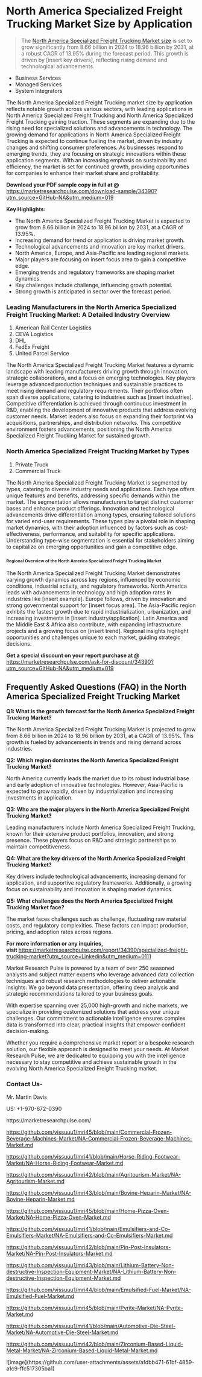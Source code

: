 <h1>North America Specialized Freight Trucking Market&nbsp;Size by Application</h1><blockquote><p>The <a href="https://marketresearchpulse.com/download-sample/34390?utm_source=GitHub-NA&amp;utm_medium=019">North America Specialized Freight Trucking Market size</a> is set to grow significantly from 8.66 billion in 2024 to 18.96 billion by 2031, at a robust CAGR of 13.95% during the forecast period. This growth is driven by [insert key drivers], reflecting rising demand and technological advancements.</p></blockquote><ul><li>Business Services <li> Managed Services <li> System Integrators</li></ul><p>The North America Specialized Freight Trucking market size by application reflects notable growth across various sectors, with leading applications in North America Specialized Freight Trucking and North America Specialized Freight Trucking gaining traction. These segments are expanding due to the rising need for specialized solutions and advancements in technology. The growing demand for applications in North America Specialized Freight Trucking is expected to continue fueling the market, driven by industry changes and shifting consumer preferences. As businesses respond to emerging trends, they are focusing on strategic innovations within these application segments. With an increasing emphasis on sustainability and efficiency, the market is set for continued growth, providing opportunities for companies to enhance their market share and profitability.</p><p><strong>Download your PDF sample copy in full at @ </strong><a href="https://marketresearchpulse.com/download-sample/34390?utm_source=GitHub-NA&amp;utm_medium=019">https://marketresearchpulse.com/download-sample/34390?utm_source=GitHub-NA&amp;utm_medium=019</a></p><p><strong>Key Highlights: </strong></p><ul><li>The North America Specialized Freight Trucking Market is expected to grow from 8.66 billion in 2024 to 18.96 billion by 2031, at a CAGR of 13.95%.</li><li>Increasing demand for trend or application is driving market growth.</li><li>Technological advancements and innovation are key market drivers.</li><li>North America, Europe, and Asia-Pacific are leading regional markets.</li><li>Major players are focusing on insert focus area to gain a competitive edge.</li><li>Emerging trends and regulatory frameworks are shaping market dynamics.</li><li>Key challenges include challenge, influencing growth potential.</li><li>Strong growth is anticipated in sector over the forecast period.</li></ul><h3>Leading Manufacturers in the North America Specialized Freight Trucking Market: A Detailed Industry Overview</h3><ol><li>American Rail Center Logistics</li><li>CEVA Logistics</li><li>DHL</li><li>FedEx Freight</li><li>United Parcel Service</li></ol><div class="flex max-w-full flex-col flex-grow"><div class="min-h-8 text-message flex w-full flex-col items-end gap-2 whitespace-normal break-words [.text-message+&amp;]:mt-5" dir="auto" data-message-author-role="assistant" data-message-id="fd8432e4-4910-450d-b182-61b7bfb0a01f" data-message-model-slug="gpt-4o"><div class="flex w-full flex-col gap-1 empty:hidden first:pt-[3px]"><div class="markdown prose w-full break-words dark:prose-invert light"><p>The North America Specialized Freight Trucking Market features a dynamic landscape with leading manufacturers driving growth through innovation, strategic collaborations, and a focus on emerging technologies. Key players leverage advanced production techniques and sustainable practices to meet rising demand and regulatory requirements. Their portfolios often span diverse applications, catering to industries such as [insert industries]. Competitive differentiation is achieved through continuous investment in R&amp;D, enabling the development of innovative products that address evolving customer needs. Market leaders also focus on expanding their footprint via acquisitions, partnerships, and distribution networks. This competitive environment fosters advancements, positioning the North America Specialized Freight Trucking Market for sustained growth.</p></div></div></div></div><h3>North America Specialized Freight Trucking Market by Types</h3><ol><li>Private Truck <li> Commercial Truck</li></ol><div class="flex max-w-full flex-col flex-grow"><div class="min-h-8 text-message flex w-full flex-col items-end gap-2 whitespace-normal break-words [.text-message+&amp;]:mt-5" dir="auto" data-message-author-role="assistant" data-message-id="084470be-0bb7-4664-bddf-5156b4f41249" data-message-model-slug="gpt-4o-mini"><div class="flex w-full flex-col gap-1 empty:hidden first:pt-[3px]"><div class="markdown prose w-full break-words dark:prose-invert light"><p>The North America Specialized Freight Trucking Market is segmented by types, catering to diverse industry needs and applications. Each type offers unique features and benefits, addressing specific demands within the market. The segmentation allows manufacturers to target distinct customer bases and enhance product offerings. Innovation and technological advancements drive differentiation among types, ensuring tailored solutions for varied end-user requirements. These types play a pivotal role in shaping market dynamics, with their adoption influenced by factors such as cost-effectiveness, performance, and suitability for specific applications. Understanding type-wise segmentation is essential for stakeholders aiming to capitalize on emerging opportunities and gain a competitive edge.</p></div></div></div></div><h3><span style="font-size: 11px;">Regional Overview of the North America Specialized Freight Trucking Market</span></h3><div class="flex max-w-full flex-col flex-grow"><div class="min-h-8 text-message flex w-full flex-col items-end gap-2 whitespace-normal break-words [.text-message+&amp;]:mt-5" dir="auto" data-message-author-role="assistant" data-message-id="e9038762-ce64-4e30-91c9-9bd413514231" data-message-model-slug="gpt-4o-mini"><div class="flex w-full flex-col gap-1 empty:hidden first:pt-[3px]"><div class="markdown prose w-full break-words dark:prose-invert light"><p>The North America Specialized Freight Trucking Market demonstrates varying growth dynamics across key regions, influenced by economic conditions, industrial activity, and regulatory frameworks. North America leads with advancements in technology and high adoption rates in industries like [insert example]. Europe follows, driven by innovation and strong governmental support for [insert focus area]. The Asia-Pacific region exhibits the fastest growth due to rapid industrialization, urbanization, and increasing investments in [insert industry/application]. Latin America and the Middle East &amp; Africa also contribute, with expanding infrastructure projects and a growing focus on [insert trend]. Regional insights highlight opportunities and challenges unique to each market, guiding strategic decisions.</p></div></div></div></div><p><strong>Get a special discount on your report purchase at @ </strong><a href="https://marketresearchpulse.com/ask-for-discount/34390?utm_source=GitHub-NA&amp;utm_medium=019">https://marketresearchpulse.com/ask-for-discount/34390?utm_source=GitHub-NA&amp;utm_medium=019</a></p><h2>Frequently Asked Questions (FAQ) in the North America Specialized Freight Trucking Market</h2><p><strong>Q1: What is the growth forecast for the North America Specialized Freight Trucking Market?</strong></p><p>The North America Specialized Freight Trucking Market is projected to grow from 8.66 billion in 2024 to 18.96 billion by 2031, at a CAGR of 13.95%. This growth is fueled by advancements in trends and rising demand across industries.</p><p><strong>Q2: Which region dominates the North America Specialized Freight Trucking Market?</strong></p><p>North America currently leads the market due to its robust industrial base and early adoption of innovative technologies. However, Asia-Pacific is expected to grow rapidly, driven by industrialization and increasing investments in application.</p><p><strong>Q3: Who are the major players in the North America Specialized Freight Trucking Market?</strong></p><p>Leading manufacturers include North America Specialized Freight Trucking, known for their extensive product portfolios, innovation, and strong presence. These players focus on R&amp;D and strategic partnerships to maintain competitiveness.</p><p><strong>Q4: What are the key drivers of the North America Specialized Freight Trucking Market?</strong></p><p>Key drivers include technological advancements, increasing demand for application, and supportive regulatory frameworks. Additionally, a growing focus on sustainability and innovation is shaping market dynamics.</p><p><strong>Q5: What challenges does the North America Specialized Freight Trucking Market face?</strong></p><p>The market faces challenges such as challenge, fluctuating raw material costs, and regulatory complexities. These factors can impact production, pricing, and adoption rates across regions.</p><p><strong>For more information or any inquiries, visit&nbsp;</strong><a href="https://marketresearchpulse.com/report/34390/specialized-freight-trucking-market?utm_source=Linkedin&utm_medium=0111">https://marketresearchpulse.com/report/34390/specialized-freight-trucking-market?utm_source=Linkedin&utm_medium=0111</a></p><p>Market Research Pulse is powered by a team of over 250 seasoned analysts and subject matter experts who leverage advanced data collection techniques and robust research methodologies to deliver actionable insights. We go beyond data presentation, offering deep analysis and strategic recommendations tailored to your business goals.</p><p>With expertise spanning over 25,000 high-growth and niche markets, we specialize in providing customized solutions that address your unique challenges. Our commitment to actionable intelligence ensures complex data is transformed into clear, practical insights that empower confident decision-making.</p><p>Whether you require a comprehensive market report or a bespoke research solution, our flexible approach is designed to meet your needs. At Market Research Pulse, we are dedicated to equipping you with the intelligence necessary to stay competitive and achieve sustainable growth in the evolving North America Specialized Freight Trucking market.</p><h3><strong>Contact Us-</strong></h3><p>Mr. Martin Davis</p><p>US: +1-970-672-0390</p><p>https://marketresearchpulse.com/</p><p><a href="https://github.com/vissuuu1/mri45/blob/main/Commercial-Frozen-Beverage-Machines-Market/NA-Commercial-Frozen-Beverage-Machines-Market.md">https://github.com/vissuuu1/mri45/blob/main/Commercial-Frozen-Beverage-Machines-Market/NA-Commercial-Frozen-Beverage-Machines-Market.md</a></p><p><a href="https://github.com/vissuuu1/mri41/blob/main/Horse-Riding-Footwear-Market/NA-Horse-Riding-Footwear-Market.md">https://github.com/vissuuu1/mri41/blob/main/Horse-Riding-Footwear-Market/NA-Horse-Riding-Footwear-Market.md</a></p><p><a href="https://github.com/vissuuu1/mri42/blob/main/Agritourism-Market/NA-Agritourism-Market.md">https://github.com/vissuuu1/mri42/blob/main/Agritourism-Market/NA-Agritourism-Market.md</a></p><p><a href="https://github.com/vissuuu1/mri43/blob/main/Bovine-Heparin-Market/NA-Bovine-Heparin-Market.md">https://github.com/vissuuu1/mri43/blob/main/Bovine-Heparin-Market/NA-Bovine-Heparin-Market.md</a></p><p><a href="https://github.com/vissuuu1/mri45/blob/main/Home-Pizza-Oven-Market/NA-Home-Pizza-Oven-Market.md">https://github.com/vissuuu1/mri45/blob/main/Home-Pizza-Oven-Market/NA-Home-Pizza-Oven-Market.md</a></p><p><a href="https://github.com/vissuuu1/mri41/blob/main/Emulsifiers-and-Co-Emulsifiers-Market/NA-Emulsifiers-and-Co-Emulsifiers-Market.md">https://github.com/vissuuu1/mri41/blob/main/Emulsifiers-and-Co-Emulsifiers-Market/NA-Emulsifiers-and-Co-Emulsifiers-Market.md</a></p><p><a href="https://github.com/vissuuu1/mri42/blob/main/Pin-Post-Insulators-Market/NA-Pin-Post-Insulators-Market.md">https://github.com/vissuuu1/mri42/blob/main/Pin-Post-Insulators-Market/NA-Pin-Post-Insulators-Market.md</a></p><p><a href="https://github.com/vissuuu1/mri43/blob/main/Lithium-Battery-Non-destructive-Inspection-Equipment-Market/NA-Lithium-Battery-Non-destructive-Inspection-Equipment-Market.md">https://github.com/vissuuu1/mri43/blob/main/Lithium-Battery-Non-destructive-Inspection-Equipment-Market/NA-Lithium-Battery-Non-destructive-Inspection-Equipment-Market.md</a></p><p><a href="https://github.com/vissuuu1/mri44/blob/main/Emulsified-Fuel-Market/NA-Emulsified-Fuel-Market.md">https://github.com/vissuuu1/mri44/blob/main/Emulsified-Fuel-Market/NA-Emulsified-Fuel-Market.md</a></p><p><a href="https://github.com/vissuuu1/mri45/blob/main/Pyrite-Market/NA-Pyrite-Market.md">https://github.com/vissuuu1/mri45/blob/main/Pyrite-Market/NA-Pyrite-Market.md</a></p><p><a href="https://github.com/vissuuu1/mri41/blob/main/Automotive-Die-Steel-Market/NA-Automotive-Die-Steel-Market.md">https://github.com/vissuuu1/mri41/blob/main/Automotive-Die-Steel-Market/NA-Automotive-Die-Steel-Market.md</a></p><p><a href="https://github.com/vissuuu1/mri42/blob/main/Zirconium-Based-Liquid-Metal-Market/NA-Zirconium-Based-Liquid-Metal-Market.md">https://github.com/vissuuu1/mri42/blob/main/Zirconium-Based-Liquid-Metal-Market/NA-Zirconium-Based-Liquid-Metal-Market.md</a></p>
![image](https://github.com/user-attachments/assets/afdbb471-61bf-4859-a1c9-ffc517305ba1)
